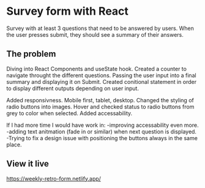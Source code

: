 # Survey form with React

Survey with at least 3 questions that need to be answered by users. When the user presses submit, they should see a summary of their answers.

## The problem

Diving into React Components and useState hook.
Created a counter to navigate throught the different questions.
Passing the user input into a final summary and displaying it on Submit.
Created conitional statement in order to display different outputs depending on user input.

Added responsivness. Mobile first, tablet, desktop.
Changed the styling of radio buttons into images.
Hover and checked status to radio buttons from grey to color when selected.
Added accessability.

If I had more time I would have work in:
-improving accessability even more.
-adding text anitmation (fade in or similar) when next question is displayed.
-Trying to fix a design issue with positioning the buttons always in the same place.

## View it live

https://weekly-retro-form.netlify.app/
